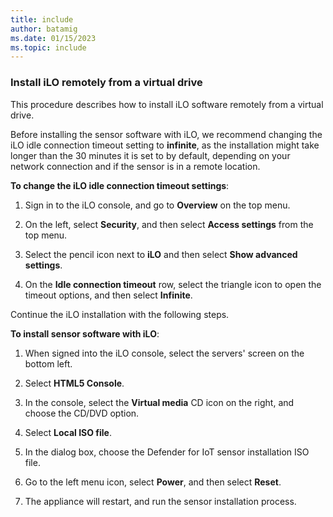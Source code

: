 ```yaml
---
title: include
author: batamig
ms.date: 01/15/2023
ms.topic: include
---
```


<!-- docutune:disable -->

### Install iLO remotely from a virtual drive

This procedure describes how to install iLO software remotely from a virtual drive.

Before installing the sensor software with iLO, we recommend changing the iLO idle connection timeout setting to **infinite**, as the installation might take longer than the 30 minutes it is set to by default, depending on your network connection and if the sensor is in a remote location.

**To change the iLO idle connection timeout settings**:

1. Sign in to the iLO console, and go to **Overview** on the top menu.

1. On the left, select **Security**, and then select **Access settings** from the top menu.

1. Select the pencil icon next to **iLO** and then select **Show advanced settings**.

1. On the **Idle connection timeout** row, select the triangle icon to open the timeout options, and then select **Infinite**.

Continue the iLO installation with the following steps.

**To install sensor software with iLO**:

1. When signed into the iLO console, select the servers' screen on the bottom left.

1. Select **HTML5 Console**.

1. In the console, select the **Virtual media** CD icon on the right, and choose the CD/DVD option.

1. Select **Local ISO file**.

1. In the dialog box, choose the Defender for IoT sensor installation ISO file.

1. Go to the left menu icon, select **Power**, and then select **Reset**.

1. The appliance will restart, and run the sensor installation process.
